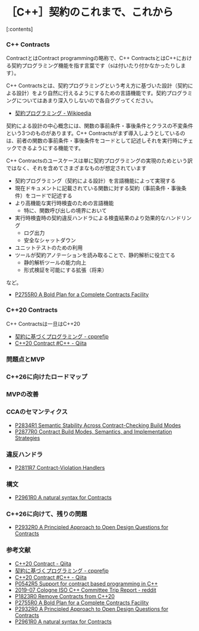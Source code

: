 # ［C++］契約のこれまで、これから

[:contents]

### C++ Contracts

ContractとはContract programmingの略称で、C++ ContractsとはC++における契約プログラミング機能を指す言葉です（sは付いたり付かなかったりします）。

C++ Contractsとは、契約プログラミングという考え方に基づいた設計（契約による設計）をより自然に行えるようにするための言語機能です。契約プログラミングについてはあまり深入りしないので各自ググってください。

- [契約プログラミング - Wikipedia](https://ja.wikipedia.org/wiki/契約プログラミング)

契約による設計の中心概念には、関数の事前条件・事後条件とクラスの不変条件という3つのものがあります。C++ Contractsがまず導入しようとしているのは、前者の関数の事前条件・事後条件をコードとして記述しそれを実行時にチェックできるようにする機能です。

C++ Contractsのユースケースは単に契約プログラミングの実現のためという訳ではなく、それを含めてさまざまなものが想定されています

- 契約プログラミング（契約による設計）を言語機能によって実現する
- 現在ドキュメントに記載されている関数に対する契約（事前条件・事後条件）をコードで記述する
- より高機能な実行時検査のための言語機能
    - 特に、関数呼び出しの境界において
- 実行時検査時の契約違反ハンドラによる検査結果のより効果的なハンドリング
    - ログ出力
    - 安全なシャットダウン
- ユニットテストのための利用
- ツールが契約アノテーションを読み取ることで、静的解析に役立てる
    - 静的解析ツールの能力向上
    - 形式検証を可能にする拡張（将来）

など。

- [P2755R0 A Bold Plan for a Complete Contracts Facility](https://www.open-std.org/jtc1/sc22/wg21/docs/papers/2023/p2755r0.pdf)

### C++20 Contracts

C++ Contractsは一旦はC++20

- [契約に基づくプログラミング - cpprefjp](https://cpprefjp.github.io/lang/future/contract-based_programming.html)
- [C++20 Contract #C++ - Qiita](https://qiita.com/niina/items/440a44cd74ec4588cd15)
### 問題点とMVP

### C++26に向けたロードマップ

### MVPの改善

### CCAのセマンティクス

- [P2834R1 Semantic Stability Across Contract-Checking Build Modes](https://wg21.link/P2834R1)
- [P2877R0 Contract Build Modes, Semantics, and Implementation Strategies](https://wg21.link/P2877R0)

### 違反ハンドラ

- [P2811R7 Contract-Violation Handlers](https://wg21.link/P2811R7)

### 構文

- [P2961R0 A natural syntax for Contracts](https://www.open-std.org/jtc1/sc22/wg21/docs/papers/2023/p2961r0.pdf)

### C++26に向けて、残りの問題

- [P2932R0 A Principled Approach to Open Design Questions for Contracts](https://www.open-std.org/jtc1/sc22/wg21/docs/papers/2023/p2932r0.pdf)

### 参考文献

- [C++20 Contract - Qiita](https://qiita.com/niina/items/440a44cd74ec4588cd15)
- [契約に基づくプログラミング - cpprefjp](https://cpprefjp.github.io/lang/future/contract-based_programming.html)
- [C++20 Contract #C++ - Qiita](https://qiita.com/niina/items/440a44cd74ec4588cd15)
- [P0542R5 Support for contract based programming in C++](http://www.open-std.org/jtc1/sc22/wg21/docs/papers/2018/p0542r5.html)
- [2019-07 Cologne ISO C++ Committee Trip Report - reddit](https://www.reddit.com/r/cpp/comments/cfk9de/201907_cologne_iso_c_committee_trip_report_the/)
- [P1823R0 Remove Contracts from C++20](https://www.reddit.com/r/cpp/comments/cfk9de/201907_cologne_iso_c_committee_trip_report_the/)
- [P2755R0 A Bold Plan for a Complete Contracts Facility](https://www.open-std.org/jtc1/sc22/wg21/docs/papers/2023/p2755r0.pdf)
- [P2932R0 A Principled Approach to Open Design Questions for Contracts](https://www.open-std.org/jtc1/sc22/wg21/docs/papers/2023/p2932r0.pdf)
- [P2961R0 A natural syntax for Contracts](https://www.open-std.org/jtc1/sc22/wg21/docs/papers/2023/p2961r0.pdf)
